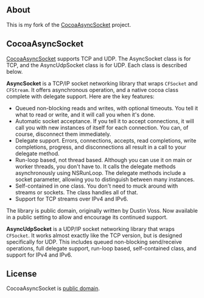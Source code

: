 ## About

This is my fork of the [CocoaAsyncSocket](http://code.google.com/p/cocoaasyncsocket/) project.


## CocoaAsyncSocket

[CocoaAsyncSocket](http://code.google.com/p/cocoaasyncsocket/) supports TCP and UDP. The AsyncSocket class is for TCP, and the AsyncUdpSocket class is for UDP. Each class is described below.

**AsyncSocket** is a TCP/IP socket networking library that wraps `CFSocket` and `CFStream`. It offers asynchronous operation, and a native cocoa class complete with delegate support. Here are the key features:

- Queued non-blocking reads and writes, with optional timeouts. You tell it what to read or write, and it will call you when it's done.
- Automatic socket acceptance. If you tell it to accept connections, it will call you with new instances of itself for each connection. You can, of course, disconnect them immediately.
- Delegate support. Errors, connections, accepts, read completions, write completions, progress, and disconnections all result in a call to your delegate method.
- Run-loop based, not thread based. Although you can use it on main or worker threads, you don't have to. It calls the delegate methods asynchronously using NSRunLoop. The delegate methods include a socket parameter, allowing you to distinguish between many instances.
- Self-contained in one class. You don't need to muck around with streams or sockets. The class handles all of that.
- Support for TCP streams over IPv4 and IPv6.

The library is public domain, originally written by Dustin Voss. Now available in a public setting to allow and encourage its continued support.

**AsyncUdpSocket** is a UDP/IP socket networking library that wraps `CFSocket`. It works almost exactly like the TCP version, but is designed specifically for UDP. This includes queued non-blocking send/receive operations, full delegate support, run-loop based, self-contained class, and support for IPv4 and IPv6.


## License

CocoaAsyncSocket is [public domain](http://en.wikipedia.org/wiki/Public_domain).

